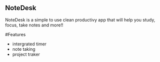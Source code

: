## NoteDesk
NoteDesk is a simple to use clean productivy app that will help you study, focus, take notes and more!!


#Features

- intergrated timer
- note taking
- project traker
